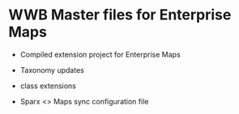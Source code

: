 **WWB Master files for Enterprise Maps**
==============

- Compiled extension project for Enterprise Maps 
-	Taxonomy updates
-	class extensions
	
- Sparx <> Maps sync configuration file